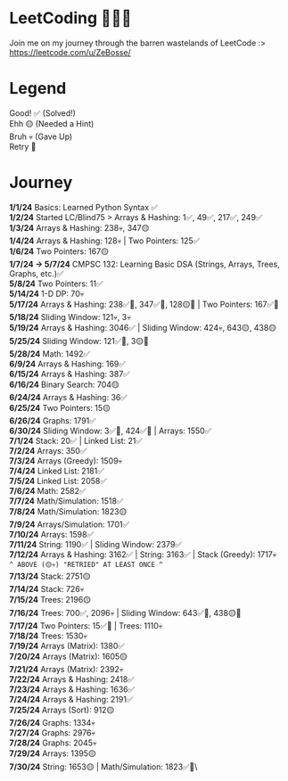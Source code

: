 # LeetCoding 🧑🏻‍💻
Join me on my journey through the barren wastelands of LeetCode :>\
https://leetcode.com/u/ZeBosse/

# Legend
Good! ✅ (Solved!)\
Ehh 🟡 (Needed a Hint)\
Bruh 💀 (Gave Up)\
Retry 🔁

# Journey
**1/1/24** Basics: Learned Python Syntax ✅\
**1/2/24** Started LC/Blind75 > Arrays & Hashing: 1✅, 49✅, 217✅, 249✅\
**1/3/24** Arrays & Hashing: 238💀, 347🟡\
**1/4/24** Arrays & Hashing: 128💀 | Two Pointers: 125✅\
**1/6/24** Two Pointers: 167🟡\
**1/7/24 -> 5/7/24** CMPSC 132: Learning Basic DSA (Strings, Arrays, Trees, Graphs, etc.)✅\
**5/8/24** Two Pointers: 11✅\
**5/14/24** 1-D DP: 70💀\
**5/17/24** Arrays & Hashing: 238✅🔁, 347✅🔁, 128🟡🔁 | Two Pointers: 167✅🔁\
**5/18/24** Sliding Window: 121💀, 3💀\
**5/19/24** Arrays & Hashing: 3046✅ | Sliding Window: 424💀, 643🟡, 438🟡\
**5/25/24** Sliding Window: 121✅🔁, 3🟡🔁\
**5/28/24** Math: 1492✅\
**6/9/24** Arrays & Hashing: 169✅\
**6/15/24** Arrays & Hashing: 387✅\
**6/16/24** Binary Search: 704🟡\
**6/24/24** Arrays & Hashing: 36✅\
**6/25/24** Two Pointers: 15🟡\
**6/26/24** Graphs: 1791✅\
**6/30/24** Sliding Window: 3✅🔁, 424✅🔁 | Arrays: 1550✅\
**7/1/24** Stack: 20✅ | Linked List: 21✅\
**7/2/24** Arrays: 350✅\
**7/3/24** Arrays (Greedy): 1509💀\
**7/4/24** Linked List: 2181✅\
**7/5/24** Linked List: 2058✅\
**7/6/24** Math: 2582✅\
**7/7/24** Math/Simulation: 1518✅\
**7/8/24** Math/Simulation: 1823🟡\
**7/9/24** Arrays/Simulation: 1701✅\
**7/10/24** Arrays: 1598✅\
**7/11/24** String: 1190✅ | Sliding Window: 2379✅\
**7/12/24** Arrays & Hashing: 3162✅ | String: 3163✅ | Stack (Greedy): 1717💀\
`^ ABOVE (🟡💀) "RETRIED" AT LEAST ONCE ^`\
**7/13/24** Stack: 2751🟡\
**7/14/24** Stack: 726💀\
**7/15/24** Trees: 2196🟡\
**7/16/24** Trees: 700✅, 2096💀 | Sliding Window: 643✅🔁, 438🟡🔁\
**7/17/24** Two Pointers: 15✅🔁 | Trees: 1110💀\
**7/18/24** Trees: 1530💀\
**7/19/24** Arrays (Matrix): 1380✅\
**7/20/24** Arrays (Matrix): 1605🟡\
**7/21/24** Arrays (Matrix): 2392💀\
**7/22/24** Arrays & Hashing: 2418✅\
**7/23/24** Arrays & Hashing: 1636✅\
**7/24/24** Arrays & Hashing: 2191✅\
**7/25/24** Arrays (Sort): 912🟡\
**7/26/24** Graphs: 1334💀\
**7/27/24** Graphs: 2976💀\
**7/28/24** Graphs: 2045💀\
**7/29/24** Arrays: 1395🟡\
**7/30/24** String: 1653🟡 | Math/Simulation: 1823✅🔁\

